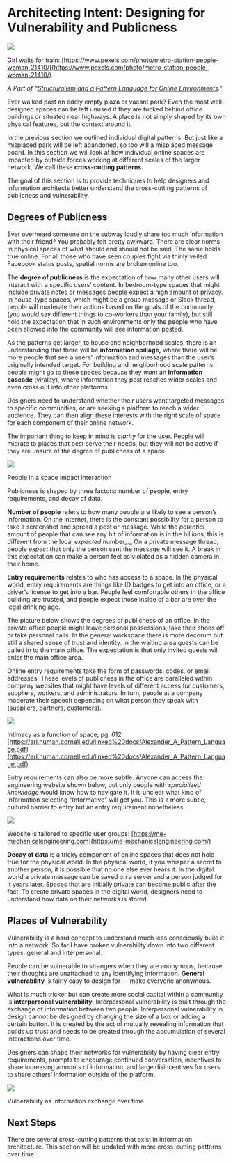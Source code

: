 ﻿---
author:  Rachel Jaffe
date: Aug 4, 2019
source: https://medium.com/swlh/architecting-intent-designing-for-vulnerability-and-publicness-703c9f50802a

---

# Architecting Intent: Designing for Vulnerability and Publicness

![](images/WACpCpNy5SFuZwmgS-R-Fw.jpeg)

Girl waits for train:  [https://www.pexels.com/photo/metro-station-people-woman-21410/](https://www.pexels.com/photo/metro-station-people-woman-21410/)

_A Part of “_[_Structuralism and a Pattern Language for Online Environments_](towards-a-larger-view-of-information-architecture.md)_.”_

Ever walked past an oddly empty plaza or vacant park? Even the most well-designed spaces can be left unused if they are tucked behind office buildings or situated near highways. A place is not simply shaped by its own physical features, but the context around it.

In the previous section we outlined individual digital patterns. But just like a misplaced park will be left abandoned, so too will a misplaced message board. In this section we will look at how individual online spaces are impacted by outside forces working at different scales of the larger network. We call these  **cross-cutting patterns.**

The goal of this section is to provide techniques to help designers and information architects better understand the cross-cutting patterns of publicness and vulnerability.

## Degrees of Publicness

Ever overheard someone on the subway loudly share too much information with their friend? You probably felt pretty awkward. There are clear norms in physical spaces of what should and should not be said. The same holds true online. For all those who have seen couples fight via thinly veiled Facebook status posts, spatial norms are broken online too.

The  **degree of publicness**  is the expectation of how many other users will interact with a specific users’ content. In bedroom-type spaces that might include private notes or messages people expect a high amount of privacy. In house-type spaces, which might be a group message or Slack thread, people will moderate their actions based on the goals of the community (you would say different things to co-workers than your family), but still hold the expectation that in such environments only the people who have been allowed into the community will see information posted.

As the patterns get larger, to house and neighborhood scales, there is an understanding that there will be  **information spillage,**  where there will be more people that see a users’ information and messages than the user’s originally intended target. For building and neighborhood scale patterns, people might go to these spaces because they  _want_ an  **information cascade**  (virality), where information they post reaches wider scales and even cross out into other platforms.

Designers need to understand whether their users want targeted messages to specific communities, or are seeking a platform to reach a wider audience. They can then align these interests with the right scale of space for each component of their online network.

The important thing to keep in mind is  _clarity_ for the user. People will migrate to places that best serve their needs, but they will not be active if they are unsure of the degree of publicness of a space.

![](images/3rZRfLS7x42fvb8LsQvC3Q.png)

People in a space impact interaction

Publicness is shaped by three factors: number of people, entry requirements, and decay of data.

**Number of people**  refers to how many people are likely to see a person’s information. On the internet, there is the constant possibility for a person to take a screenshot and spread a post or message. While the  _potential_  amount of people that can see any bit of information is in the billions, this is different from the local  _expected_ number_._  On a private message thread, people  _expect_  that only the person sent the message will see it. A break in this expectation can make a person feel as violated as a hidden camera in their home.

**Entry requirements** relates to who has access to a space. In the physical world, entry requirements are things like ID badges to get into an office, or a driver’s license to get into a bar. People feel comfortable others in the office building are trusted, and people expect those inside of a bar are over the legal drinking age.

The picture below shows the degrees of publicness of an office. In the private office people might leave personal possessions, take their shoes off or take personal calls. In the general workspace there is more decorum but still a shared sense of trust and identity. In the waiting area guests can be called in to the main office. The expectation is that only invited guests will enter the main office area.

Online entry requirements take the form of passwords, codes, or email addresses. These levels of publicness in the office are paralleled within company websites that might have levels of different access for customers, suppliers, workers, and administrators. In turn, people at a company moderate their speech depending on what person they speak with (suppliers, partners, customers).

![](images/r2xvqOOmXEeU4YvNawDX5Q.png)

Intimacy as a function of space, pg. 612:  [https://arl.human.cornell.edu/linked%20docs/Alexander_A_Pattern_Language.pdf](https://arl.human.cornell.edu/linked%20docs/Alexander_A_Pattern_Language.pdf)

Entry requirements can also be more subtle. Anyone can access the engineering website shown below, but only people with  _specialized knowledge_  would know how to navigate it. It is unclear what kind of information selecting “Informative” will get you. This is a more subtle, cultural barrier to entry but an entry requirement nonetheless.

![](images/OzI99VL0CCdByzcOq96DVQ.png)

Website is tailored to specific user groups:  [https://me-mechanicalengineering.com](https://me-mechanicalengineering.com/)

**Decay of data** is a tricky component of online spaces that does not hold true for the physical world. In the physical world, if you whisper a secret to another person, it is possible that no one else ever hears it. In the digital world a private message can be saved on a server and a person judged for it years later. Spaces that are initially private can become public after the fact. To create private spaces in the digital world, designers need to understand how data on their networks is stored.

## Places of Vulnerability

Vulnerability is a hard concept to understand much less consciously build it into a network. So far I have broken vulnerability down into two different types: general and interpersonal.

People can be vulnerable to strangers when they are anonymous, because their thoughts are unattached to any identifying information.  **General vulnerability**  is fairly easy to design for — make everyone anonymous.

What is much tricker but can create more social capital within a community is  **interpersonal vulnerability**. Interpersonal vulnerability is built through the exchange of information between two people. Interpersonal vulnerability in design cannot be designed by changing the size of a box or adding a certain button. It is created by the act of mutually revealing information that builds up trust and needs to be created through the accumulation of several interactions over time.

Designers can shape their networks for vulnerability by having clear entry requirements, prompts to encourage continued conversation, incentives to share increasing amounts of information, and large disincentives for users to share others’ information outside of the platform.

![](images/eGxNmyE-djwoAxCWuamA9A.png)

Vulnerability as information exchange over time

## Next Steps

There are several cross-cutting patterns that exist in information architecture. This section will be updated with more cross-cutting patterns over time.

